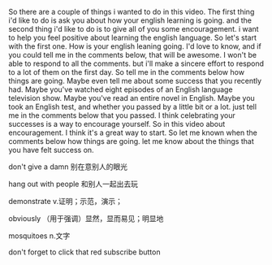 So there are a couple of things i wanted to do in this video. The first thing i'd like to do is ask you about how your english learning is going. and the second thing i'd like to do is to give all of you some encouragement. i want to help you feel positive about learning the english language. So let's start with the first one. How is your english leaning going. I'd love to know, and if you could tell me in the comments below, that will be awesome. I won't be able to respond to all the comments. but i'll make a sincere effort to respond to a lot of them on the first day.
So tell me in the comments below how things are going. Maybe even tell me about some success that you recently had. Maybe you've watched eight episodes of an English language television show. Maybe you've read an entire novel in English. Maybe you took an English test, and whether you passed by a little bit or a lot. just tell me in the comments below that you passed.
I think celebrating your successes is a way to encourage yourself. So in this video about encouragement. I think it's a great way to start. So let me known when the comments below how things are going. let me know about the things that you have felt success on.

don't give a damn 别在意别人的眼光

hang out with people 和别人一起出去玩

demonstrate v.证明；示范，演示；

obviously （用于强调）显然，显而易见；明显地

mosquitoes n.文字

don't forget to click that red subscribe button
